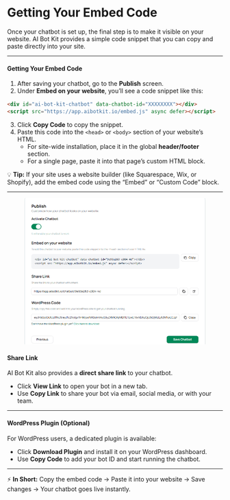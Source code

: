 # Getting Your Embed Code

Once your chatbot is set up, the final step is to make it visible on your website. AI Bot Kit provides a simple code snippet that you can copy and paste directly into your site.

***

#### Getting Your Embed Code

1. After saving your chatbot, go to the **Publish** screen.
2. Under **Embed on your website**, you’ll see a code snippet like this:

```html
<div id="ai-bot-kit-chatbot" data-chatbot-id="XXXXXXXX"></div>
<script src="https://app.aibotkit.io/embed.js" async defer></script>
```

3. Click **Copy Code** to copy the snippet.
4. Paste this code into the `<head>` or `<body>` section of your website’s HTML.
   * For site-wide installation, place it in the global **header/footer** section.
   * For a single page, paste it into that page’s custom HTML block.

💡 **Tip:** If your site uses a website builder (like Squarespace, Wix, or Shopify), add the embed code using the “Embed” or “Custom Code” block.

***

<figure><img src="../.gitbook/assets/image (13).png" alt=""><figcaption></figcaption></figure>

#### Share Link

AI Bot Kit also provides a **direct share link** to your chatbot.

* Click **View Link** to open your bot in a new tab.
* Use **Copy Link** to share your bot via email, social media, or with your team.

***

#### WordPress Plugin (Optional)

For WordPress users, a dedicated plugin is available:

* Click **Download Plugin** and install it on your WordPress dashboard.
* Use **Copy Code** to add your bot ID and start running the chatbot.

***

⚡ **In Short:** Copy the embed code → Paste it into your website → Save changes → Your chatbot goes live instantly.

